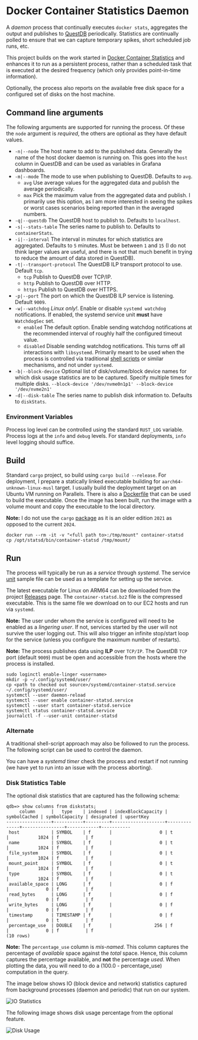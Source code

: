 # Docker Container Statistics Daemon

A *daemon* process that continually executes `docker stats`, aggregates the output and 
publishes to [QuestDB](https://questdb.com/) periodically. Statistics are continually polled
to ensure that we can capture temporary spikes, short scheduled job runs, etc.

This project builds on the work started in [Docker Container Statistics](Docker-Container-Statistics.md)
and enhances it to run as a persistent process, rather than a scheduled task that is
executed at the desired frequency (which only provides point-in-time information).

Optionally, the process also reports on the available free disk space for a configured
set of disks on the host machine.

## Command line arguments
The following arguments are supported for running the process.  Of these the
`node` argument is *required*, the others are optional as they have default values.

* `-n|--node` The host name to add to the published data.  Generally the name of the
  host docker daemon is running on.  This goes into the `host` column in QuestDB
  and can be used as variables in Grafana dashboards.
* `-m|--mode` The mode to use when publishing to QuestDB.  Defaults to `avg`.
  * `avg` Use average values for the aggregated data and publish the average periodically. 
  * `max` Pick the maximum value from the aggregated data and publish.  I primarily
    use this option, as I am more interested in seeing the spikes or worst cases scenarios
    being reported than in the averaged numbers.
* `-q|--questdb` The QuestDB host to publish to.  Defaults to `localhost`.
* `-s|--stats-table` The series name to publish to.  Defaults to `containerStats`.
* `-i|--interval` The interval in minutes for which statistics are aggregated.
  Defaults to `5` minutes.  Must be between `1` and `15` (I do not think larger
  values are useful, and there is not that much benefit in trying to reduce the
  amount of data stored in QuestDB).
* `-t|--transport-protocol` The QuestDB ILP transport protocol to use.  Default `tcp`.
  * `tcp` Publish to QuestDB over TCP/IP.
  * `http` Publish to QuestDB over HTTP.
  * `https` Publish to QuestDB over HTTPS.
* `-p|--port` The port on which the QuestDB ILP service is listening.  Default `9009`.
* `-w|--watchdog` *Linux only!*.  Enable or disable `systemd watchdog` notifications.
  If enabled, the systemd service unit **must** have `WatchdogSec` set.
  * `enabled` The default option.  Enable sending watchdog notifications at the
    recommended interval of roughly half the configured timeout value.
  * `disabled` Disable sending watchdog notifications.  This turns off all interactions
  with `libsystemd`.  Primarily meant to be used when the process is controlled via
  traditional [shell scripts](#alternate) or similar mechanisms, and not under `systemd`.
* `-b|--block-device` Optional list of disk/volume/block device names for which disk 
  usage statistics are to be captured.  Specify multiple times for multiple disks.
  `--block-device '/dev/nvme0n1p1' --block-device '/dev/nvme2n1'`
* `-d|--disk-table` The series name to publish disk information to.  Defaults to `diskStats`.

### Environment Variables
Process log level can be controlled using the standard `RUST_LOG` variable.  Process
logs at the `info` and `debug` levels.  For standard deployments, `info` level
logging should suffice. 

## Build
Standard `cargo` project, so build using `cargo build --release`.  For deployment,
I prepare a statically linked executable building for `aarch64-unknown-linux-musl`
target.  I usually build the deployment target on an Ubuntu VM running on Parallels.
There is also a [Dockerfile](https://github.com/sptrakesh/container-statsd/blob/main/docker/Dockerfile)
that can be used to build the executable.  Once the image has been built, run the 
image with a volume mount and copy the executable to the local directory.

**Note:** I do not use the `cargo` [package](https://pkgs.alpinelinux.org/packages)
as it is an older edition `2021` as opposed to the current `2024`.

```shell
docker run --rm -it -v "<full path to>:/tmp/mount" container-statsd
cp /opt/statsd/bin/container-statsd /tmp/mount/
```

## Run
The process will typically be run as a *service* through *systemd*.  The service
[unit](https://github.com/sptrakesh/container-statsd/blob/main/systemd/container-statsd.service)
sample file can be used as a template for setting up the service.

The latest executable for Linux on ARM64 can be downloaded from the project
[Releases](https://github.com/sptrakesh/container-statsd/releases) page.
The `container-statsd.bz2` file is the compressed executable.  This is the same file we
download on to our EC2 hosts and run via `systemd`.

**Note:** The user under whom the service is configured will need to be 
enabled as a *lingering user*.  If not, services started by the user will not
survive the user logging out.  This will also trigger an infinite stop/start
loop for the service (unless you configure the maximum number of restarts).

**Note:** The process publishes data using **ILP** over `TCP/IP`.  The QuestDB `TCP`
port (default `9009`) must be open and accessible from the hosts where the
process is installed.

```shell
sudo loginctl enable-linger <username>
mkdir -p ~/.config/systemd/user/
cp <path to checked out source>/systemd/container-statsd.service ~/.config/systemd/user/
systemctl --user daemon-reload
systemctl --user enable container-statsd.service
systemctl --user start container-statsd.service
systemctl status container-statsd.service
journalctl -f --user-unit container-statsd
```

### Alternate
A traditional shell-script approach may also be followed to run the process.
The following script can be used to control the daemon.

<code-block lang="SHELL" src="container-stats/run.sh" collapsible="true"/>

You can have a *systemd timer* check the process and restart if not running (we have
yet to run into an issue with the process aborting).

<include from="Docker-Container-Statistics.md" element-id="docker-stats-table"/>

### Disk Statistics Table
The optional disk statistics that are captured has the following schema:

```shell
qdb=> show columns from diskstats;
     column      |   type    | indexed | indexBlockCapacity | symbolCached | symbolCapacity | designated | upsertKey
-----------------+-----------+---------+--------------------+--------------+----------------+------------+-----------
 host            | SYMBOL    | f       |                  0 | t            |           1024 | f          | f
 name            | SYMBOL    | f       |                  0 | t            |           1024 | f          | f
 file_system     | SYMBOL    | f       |                  0 | t            |           1024 | f          | f
 mount_point     | SYMBOL    | f       |                  0 | t            |           1024 | f          | f
 type            | SYMBOL    | f       |                  0 | t            |           1024 | f          | f
 available_space | LONG      | f       |                  0 | f            |              0 | f          | f
 read_bytes      | LONG      | f       |                  0 | f            |              0 | f          | f
 write_bytes     | LONG      | f       |                  0 | f            |              0 | f          | f
 timestamp       | TIMESTAMP | f       |                  0 | f            |              0 | t          | f
 percentage_use  | DOUBLE    | f       |                256 | f            |              0 | f          | f
(10 rows)
```

**Note:** The `percentage_use` column is *mis-named*.  This column captures the
percentage of *available* space against the *total* space.  Hence, this column
captures the percentage available, and **not** the percentage *used*.  When
plotting the data, you will need to do a (100.0 - percentage_use) computation
in the query.

The image below shows IO (block device and network) statistics captured from
background processes (daemon and periodic) that run on our system.

<img src="container-stats-io.png" alt="IO Statistics" thumbnail="true"/>

The following image shows disk usage percentage from the optional feature.

<img src="container-stats-disk.png" alt="Disk Usage" thumbnail="true"/>